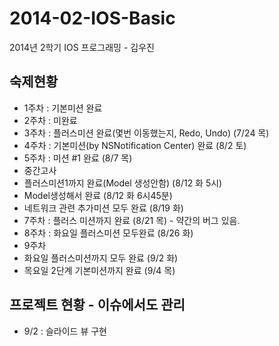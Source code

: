 2014-02-IOS-Basic
=================

2014년 2학기 IOS 프로그래밍 - 김우진


## 숙제현황 ###

- 1주차 : 기본미션 완료
- 2주차 : 미완료
- 3주차 : 플러스미션 완료(몇번 이동했는지, Redo, Undo) (7/24 목)
- 4주차 : 기본미션(by NSNotification Center) 완료 (8/2 토)
- 5주차 : 미션 #1 완료 (8/7 목)
- 중간고사
 - 플러스미션1까지 완료(Model 생성안함) (8/12 화 5시)
 - Model생성해서 완료 (8/12 화 6시45분)
 - 네트워크 관련 추가미션 모두 완료 (8/19 화)
- 7주차 : 플러스 미션까지 완료 (8/21 목) - 약간의 버그 있음.
- 8주차 : 화요일 플러스미션 모두완료 (8/26 화)
- 9주차 
 - 화요일 플러스미션까지 모두 완료 (9/2 화)
 - 목요일 2단계 기본미션까지 완료 (9/4 목)

## 프로젝트 현황 - 이슈에서도 관리

- 9/2 : 슬라이드 뷰 구현
